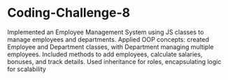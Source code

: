 # Coding-Challenge-8
Implemented an Employee Management System using JS classes to manage employees and departments. Applied OOP concepts: created Employee and Department classes, with Department managing multiple employees. Included methods to add employees, calculate salaries, bonuses, and track details. Used inheritance for roles, encapsulating logic for scalability
